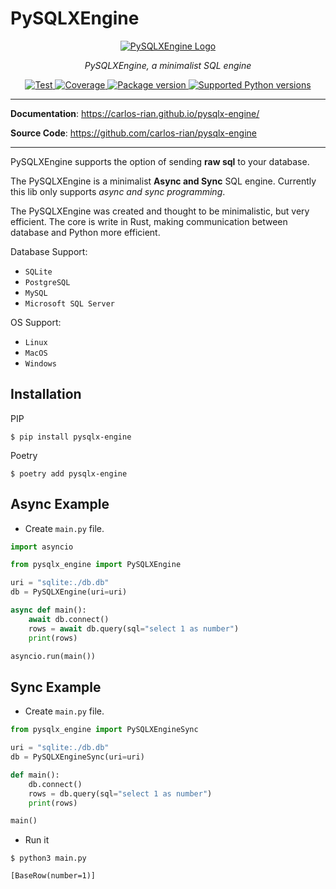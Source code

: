 # PySQLXEngine

<p align="center">
  <a href="/"><img src="https://carlos-rian.github.io/pysqlx-engine/img/logo-text3.png" alt="PySQLXEngine Logo"></a>
</p>
<p align="center">
    <em>PySQLXEngine, a minimalist SQL engine</em>
</p>

<p align="center">
<a href="https://github.com/carlos-rian/pysqlx-engine/actions?query=workflow%3ATest+event%3Apush+branch%3Amain" target="_blank">
    <img src="https://github.com/carlos-rian/pysqlx-engine/workflows/Test/badge.svg?event=push&branch=main" alt="Test">
</a>
<a href="https://app.codecov.io/gh/carlos-rian/pysqlx-engine" target="_blank">
    <img src="https://img.shields.io/codecov/c/github/carlos-rian/pysqlx-engine?color=%2334D058" alt="Coverage">
</a>
<a href="https://pypi.org/project/pysqlx-engine" target="_blank">
    <img src="https://img.shields.io/pypi/v/pysqlx-engine?color=%2334D058&label=pypi%20package" alt="Package version">
</a>
<a href="https://pypi.org/project/pysqlx-engine" target="_blank">
    <img src="https://img.shields.io/pypi/pyversions/pysqlx-engine.svg?color=%2334D058" alt="Supported Python versions">
</a>
</p>

---

**Documentation**: <a href="https://carlos-rian.github.io/pysqlx-engine/" target="_blank">https://carlos-rian.github.io/pysqlx-engine/</a>

**Source Code**: <a href="https://github.com/carlos-rian/pysqlx-engine" target="_blank">https://github.com/carlos-rian/pysqlx-engine</a>

---

PySQLXEngine supports the option of sending **raw sql** to your database.

The PySQLXEngine is a minimalist **Async and Sync** SQL engine. Currently this lib only supports *async and sync programming*.

The PySQLXEngine was created and thought to be minimalistic, but very efficient. The core is write in Rust, making communication between database and Python more efficient.


Database Support:

* `SQLite`
* `PostgreSQL`
* `MySQL`
* `Microsoft SQL Server`

OS Support:

* `Linux`
* `MacOS`
* `Windows`

## Installation


PIP

```console
$ pip install pysqlx-engine
```

Poetry

```console
$ poetry add pysqlx-engine
```



## Async Example

* Create `main.py` file.

```python
import asyncio

from pysqlx_engine import PySQLXEngine

uri = "sqlite:./db.db"
db = PySQLXEngine(uri=uri)

async def main():
    await db.connect()
    rows = await db.query(sql="select 1 as number")
    print(rows)

asyncio.run(main())
```

## Sync Example

* Create `main.py` file.

```python
from pysqlx_engine import PySQLXEngineSync

uri = "sqlite:./db.db"
db = PySQLXEngineSync(uri=uri)

def main():
    db.connect()
    rows = db.query(sql="select 1 as number")
    print(rows)

main()
```

* Run it

<div class="termy">

```console
$ python3 main.py

[BaseRow(number=1)]
```
</div>
